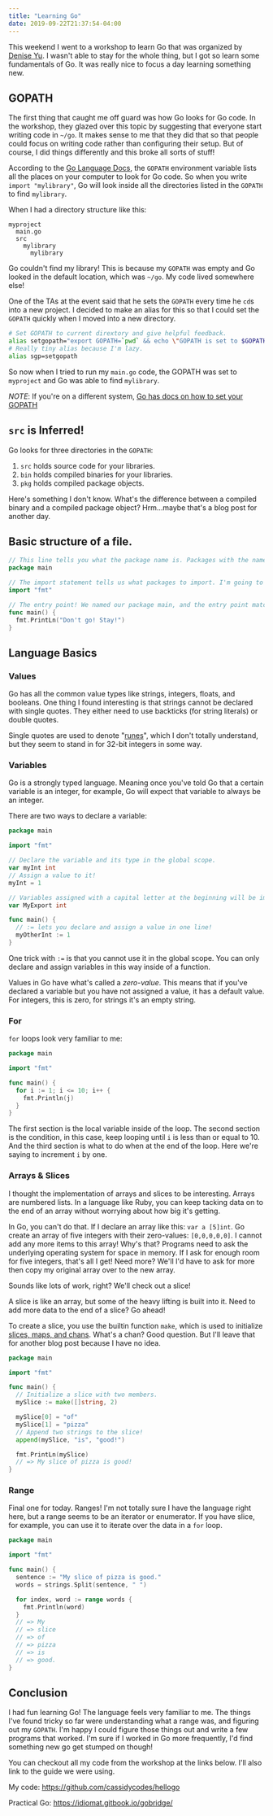 ```yaml
---
title: "Learning Go"
date: 2019-09-22T21:37:54-04:00
---
```


This weekend I went to a workshop to learn Go that was organized by [Denise Yu](https://twitter.com/deniseyu21). I wasn't able to stay for the whole thing, but I got so learn some fundamentals of Go. It was really nice to focus a day learning something new.


## GOPATH

The first thing that caught me off guard was how Go looks for Go code. In the workshop, they glazed over this topic by suggesting that everyone start writing code in `~/go`. It makes sense to me that they did that so that people could focus on writing code rather than configuring their setup. But of course, I did things differently and this broke all sorts of stuff!

According to the [Go Language Docs](https://golang.org/cmd/go/#hdr-GOPATH_environment_variable), the `GOPATH` environment variable lists all the places on your computer to look for Go code. So when you write `import "mylibrary"`, Go will look inside all the directories listed in the `GOPATH` to find `mylibrary`.

When I had a directory structure like this:

```
myproject
  main.go
  src
    mylibrary
      mylibrary
```

Go couldn't find my library! This is because my `GOPATH` was empty and Go looked in the default location, which was `~/go`. My code lived somewhere else!

One of the TAs at the event said that he sets the `GOPATH` every time he `cd`s into a new project. I decided to make an alias for this so that I could set the `GOPATH` quickly when I moved into a new directory.

```bash
# Set GOPATH to current dirextory and give helpful feedback.
alias setgopath="export GOPATH=`pwd` && echo \"GOPATH is set to $GOPATH\""
# Really tiny alias because I'm lazy.
alias sgp=setgopath
```

So now when I tried to run my `main.go` code, the GOPATH was set to `myproject` and Go was able to find `mylibrary`.

_NOTE_: If you're on a different system, [Go has docs on how to set your GOPATH](https://github.com/golang/go/wiki/SettingGOPATH)

## `src` is Inferred!

Go looks for three directories in the `GOPATH`:

1. `src` holds source code for your libraries.
2. `bin` holds compiled binaries for your libraries.
3. `pkg` holds compiled package objects.

Here's something I don't know. What's the difference between a compiled binary and a compiled package object? Hrm...maybe that's a blog post for another day.

## Basic structure of a file.

```go
// This line tells you what the package name is. Packages with the name `main` are are usually compiled into a standalone binary. Packages that are meant to be used by other Go programs will have another name, like myStringTools, for example.
package main

// The import statement tells us what packages to import. I'm going to import fmt here because it gives us tools for formatting out put to the console.
import "fmt"

// The entry point! We named our package main, and the entry point matches. When we build this program as a binary, this is the function that will get called.
func main() {
  fmt.PrintLn("Don't go! Stay!")
}
```

## Language Basics

### Values

Go has all the common value types like strings, integers, floats, and booleans. One thing I found interesting is that strings cannot be declared with single quotes. They either need to use backticks (for string literals) or double quotes.

Single quotes are used to denote "[runes](https://devdocs.io/go/builtin/index#rune)", which I don't totally understand, but they seem to stand in for 32-bit integers in some way.

### Variables

Go is a strongly typed language. Meaning once you've told Go that a certain variable is an integer, for example, Go will expect that variable to always be an integer.

There are two ways to declare a variable:

```go
package main

import "fmt"

// Declare the variable and its type in the global scope.
var myInt int
// Assign a value to it!
myInt = 1

// Variables assigned with a capital letter at the beginning will be imported into other files when you use `import`.
var MyExport int

func main() {
  // := lets you declare and assign a value in one line!
  myOtherInt := 1
}

```

One trick with `:=` is that you cannot use it in the global scope. You can only declare and assign variables in this way inside of a function.

Values in Go have what's called a _zero-value_. This means that if you've declared a variable but you have not assigned a value, it has a default value. For integers, this is zero, for strings it's an empty string.

### For

`for` loops look very familiar to me:

```go
package main

import "fmt"

func main() {
  for i := 1; i <= 10; i++ {
    fmt.Println(j)
  }
}
```

The first section is the local variable inside of the loop. The second section is the condition, in this case, keep looping until `i` is less than or equal to 10. And the third section is what to do when at the end of the loop. Here we're saying to increment `i` by one.

### Arrays & Slices

I thought the implementation of arrays and slices to be interesting. Arrays are numbered lists. In a language like Ruby, you can keep tacking data on to the end of an array without worrying about how big it's getting.

In Go, you can't do that. If I declare an array like this: `var a [5]int`. Go create an array of five integers with their zero-values: `[0,0,0,0,0]`. I cannot add any more items to this array! Why's that? Programs need to ask the underlying operating system for space in memory. If I ask for enough room for five integers, that's all I get! Need more? We'll I'd have to ask for more then copy my original array over to the new array.

Sounds like lots of work, right? We'll check out a slice!

A slice is like an array, but some of the heavy lifting is built into it. Need to add more data to the end of a slice? Go ahead!

To create a slice, you use the builtin function `make`, which is used to initialize [slices, maps, and chans](https://devdocs.io/go/builtin/index#make). What's a chan? Good question. But I'll leave that for another blog post because I have no idea.

```go
package main

import "fmt"

func main() {
  // Initialize a slice with two members.
  mySlice := make([]string, 2)

  mySlice[0] = "of"
  mySlice[1] = "pizza"
  // Append two strings to the slice!
  append(mySlice, "is", "good!")

  fmt.PrintLn(mySlice)
  // => My slice of pizza is good!
}
```

### Range

Final one for today. Ranges! I'm not totally sure I have the language right here, but a range seems to be an iterator or enumerator. If you have slice, for example, you can use it to iterate over the data in a `for` loop.

```go
package main

import "fmt"

func main() {
  sentence := "My slice of pizza is good."
  words = strings.Split(sentence, " ")

  for index, word := range words {
    fmt.Println(word)
  }
  // => My
  // => slice
  // => of
  // => pizza
  // => is
  // => good.
}
```

## Conclusion

I had fun learning Go! The language feels very familiar to me. The things I've found tricky so far were understanding what a range was, and figuring out my `GOPATH`. I'm happy I could figure those things out and write a few programs that worked. I'm sure if I worked in Go more frequently, I'd find something new go get stumped on though!


You can checkout all my code from the workshop at the links below. I'll also link to the guide we were using.

My code: https://github.com/cassidycodes/hellogo

Practical Go: https://idiomat.gitbook.io/gobridge/
